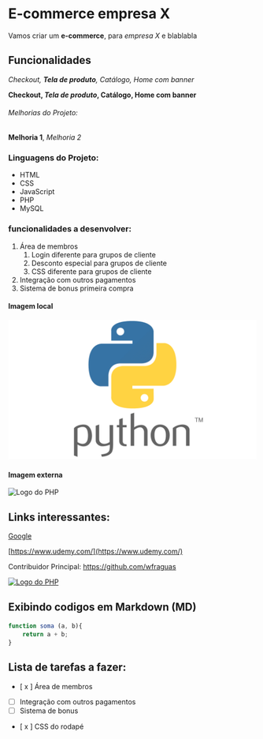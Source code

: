 # E-commerce empresa X

Vamos criar um **e-commerce**, para *empresa X* e blablabla

## Funcionalidades

_Checkout, **Tela de produto**, Catálogo, Home com banner_

**Checkout, _Tela de produto_, Catálogo, Home com banner**


###### Melhorias do Projeto:

__Melhoria 1__, _Melhoria 2_

### Linguagens do Projeto:

* HTML
* CSS
* JavaScript
* PHP
* MySQL

### funcionalidades a desenvolver:

1. Área de membros
    1. Login diferente para grupos de cliente <!-- Podemos criar tambem listas aninhadas / para o markdown entender devem ser adicionados 4 espaços-->
    2. Desconto especial para grupos de cliente
    3. CSS diferente para grupos de cliente
2. Integração com outros pagamentos
3. Sistema de bonus primeira compra


#### Imagem local

![Logo do Python](img/python.png)


#### Imagem externa

![Logo do PHP](https://upload.wikimedia.org/wikipedia/commons/2/27/PHP-logo.svg)


## Links interessantes:

<!-- Link com um titulo -->
[Google](http://google.com)

<!-- Link como texto completo -->
[https://www.udemy.com/](https://www.udemy.com/)

<!-- Link direto do github -->
Contribuidor Principal: https://github.com/wfraguas


<!-- Linkando imagens com a sintaxe do markdown -->
[![Logo do PHP](https://upload.wikimedia.org/wikipedia/commons/2/27/PHP-logo.svg)](https://github.com/wfraguas)


## Exibindo codigos em Markdown (MD)
<!-- Segue a sinteaxe de um exemplo de codigo em MD de uma funcao soma -->

```javascript
function soma (a, b){
    return a + b;
}
```

## Lista de tarefas a fazer:
<!-- Segue um exemplo de criaçaõ de Tasklist em MD -->
<!-- "x" para tarefas completadas / sem "x" para tarefas a vender -->

- [ x ] Área de membros
- [ ] Integração com outros pagamentos
- [ ] Sistema de bonus
- [ x ] CSS do rodapé
